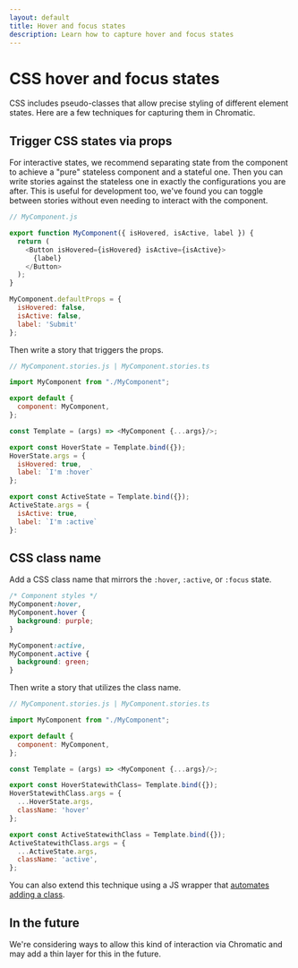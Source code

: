 ```yaml
---
layout: default
title: Hover and focus states
description: Learn how to capture hover and focus states
---
```


# CSS hover and focus states

CSS includes pseudo-classes that allow precise styling of different element states. Here are a few techniques for capturing them in Chromatic.

## Trigger CSS states via props

For interactive states, we recommend separating state from the component to achieve a "pure" stateless component and a stateful one. Then you can write stories against the stateless one in exactly the configurations you are after. This is useful for development too, we've found you can toggle between stories without even needing to interact with the component.

```js
// MyComponent.js

export function MyComponent({ isHovered, isActive, label }) {
  return (
    <Button isHovered={isHovered} isActive={isActive}>
      {label}
    </Button>
  );
}

MyComponent.defaultProps = {
  isHovered: false,
  isActive: false,
  label: 'Submit'
};
```

Then write a story that triggers the props.

```js
// MyComponent.stories.js | MyComponent.stories.ts

import MyComponent from "./MyComponent";

export default {
  component: MyComponent,
};

const Template = (args) => <MyComponent {...args}/>;

export const HoverState = Template.bind({});
HoverState.args = {
  isHovered: true,
  label: `I'm :hover`
};

export const ActiveState = Template.bind({});
ActiveState.args = {
  isActive: true,
  label: `I'm :active`
}:
```

## CSS class name

Add a CSS class name that mirrors the `:hover`, `:active`, or `:focus` state.

```css
/* Component styles */
MyComponent:hover,
MyComponent.hover {
  background: purple;
}

MyComponent:active,
MyComponent.active {
  background: green;
}
```

Then write a story that utilizes the class name.

```js
// MyComponent.stories.js | MyComponent.stories.ts

import MyComponent from "./MyComponent";

export default {
  component: MyComponent,
};

const Template = (args) => <MyComponent {...args}/>;

export const HoverStatewithClass= Template.bind({});
HoverStatewithClass.args = {
  ...HoverState.args,
  className: 'hover'
};

export const ActiveStatewithClass = Template.bind({});
ActiveStatewithClass.args = {
  ...ActiveState.args,
  className: 'active',
};

```

You can also extend this technique using a JS wrapper that [automates adding a class](https://github.com/Workday/canvas-kit/pull/377/files).

## In the future

We're considering ways to allow this kind of interaction via Chromatic and may add a thin layer for this in the future.

